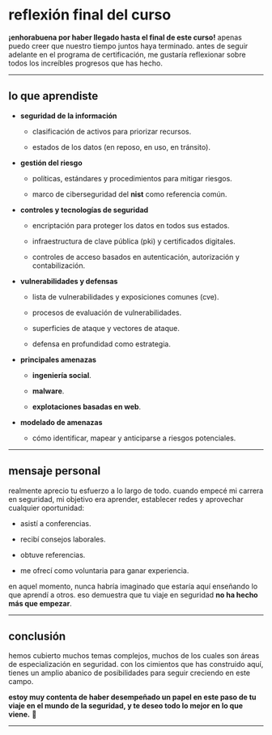 
# reflexión final del curso

**¡enhorabuena por haber llegado hasta el final de este curso!** apenas puedo creer que nuestro tiempo juntos haya terminado. antes de seguir adelante en el programa de certificación, me gustaría reflexionar sobre todos los increíbles progresos que has hecho.

---

## lo que aprendiste

- **seguridad de la información**
    
    - clasificación de activos para priorizar recursos.
        
    - estados de los datos (en reposo, en uso, en tránsito).
        
- **gestión del riesgo**
    
    - políticas, estándares y procedimientos para mitigar riesgos.
        
    - marco de ciberseguridad del **nist** como referencia común.
        
- **controles y tecnologías de seguridad**
    
    - encriptación para proteger los datos en todos sus estados.
        
    - infraestructura de clave pública (pki) y certificados digitales.
        
    - controles de acceso basados en autenticación, autorización y contabilización.
        
- **vulnerabilidades y defensas**
    
    - lista de vulnerabilidades y exposiciones comunes (cve).
        
    - procesos de evaluación de vulnerabilidades.
        
    - superficies de ataque y vectores de ataque.
        
    - defensa en profundidad como estrategia.
        
- **principales amenazas**
    
    - **ingeniería social**.
        
    - **malware**.
        
    - **explotaciones basadas en web**.
        
- **modelado de amenazas**
    
    - cómo identificar, mapear y anticiparse a riesgos potenciales.
        

---

## mensaje personal

realmente aprecio tu esfuerzo a lo largo de todo. cuando empecé mi carrera en seguridad, mi objetivo era aprender, establecer redes y aprovechar cualquier oportunidad:

- asistí a conferencias.
    
- recibí consejos laborales.
    
- obtuve referencias.
    
- me ofrecí como voluntaria para ganar experiencia.
    

en aquel momento, nunca habría imaginado que estaría aquí enseñando lo que aprendí a otros. eso demuestra que tu viaje en seguridad **no ha hecho más que empezar**.

---

## conclusión

hemos cubierto muchos temas complejos, muchos de los cuales son áreas de especialización en seguridad. con los cimientos que has construido aquí, tienes un amplio abanico de posibilidades para seguir creciendo en este campo.

**estoy muy contenta de haber desempeñado un papel en este paso de tu viaje en el mundo de la seguridad, y te deseo todo lo mejor en lo que viene.** 🚀

---
